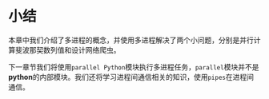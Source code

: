# 小结

本章中我们介绍了多进程的概念，并使用多进程解决了两个小问题，分别是并行计算斐波那契数列值和设计网络爬虫。

下一章节我们将使用`parallel Python`模块执行多进程任务，`parallel`模块并不是**python**的内部模块。我们还将学习进程间通信相关的知识，使用`pipes`在进程间通信。
